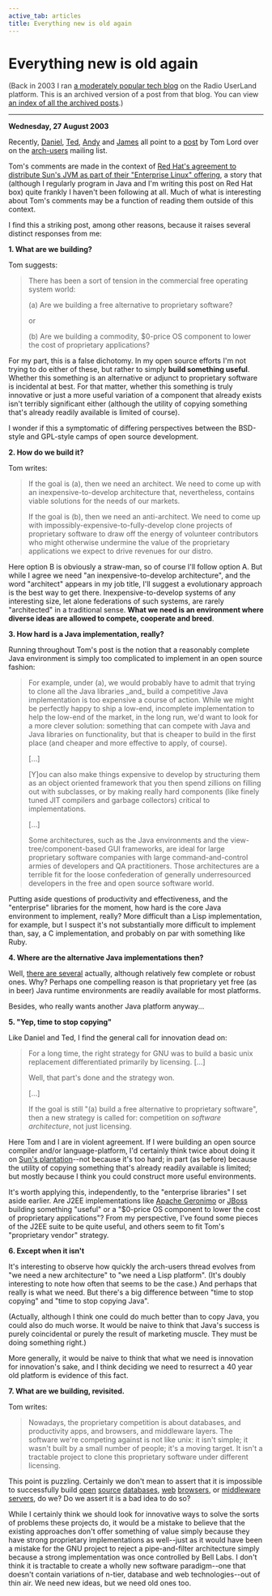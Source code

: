 ```yaml
---
active_tab: articles
title: Everything new is old again
---
```

# Everything new is old again

<div style="color:#333">(Back in 2003 I ran <a href="http://radio.weblogs.com/0122027/">a moderately popular tech blog</a> on the Radio UserLand platform.  This is an archived version of a post from that blog. You can view <a href="/articles/radio-blog/index.html">an index of all the archived posts</a>.)</div><hr>
<b>Wednesday, 27 August 2003</b>
<p>
Recently, <a href="http://ww.telent.net/diary/2003/8/#24.85680" title="Daniel Barlow -- Diary: Sun, 24 Aug 2003 23:48:00 GMT">Daniel</a>, <a href="http://www.sauria.com/blog/2003/08/27#527" title="Yep, time to stop copying">Ted</a>, <a href="http://linuxintegrators.com/hl40/blog/blog/?permalink=0021.html" title="OT: Everyone in open source/free software should read this like 10 times">Andy</a> and <a href="http://www.cincomsmalltalk.com/blog/blogView?showComments=true&amp;entry=3239427426" title="Time to invent">James</a> all point to a <a href="http://lists.fifthvision.net/pipermail/arch-users/2003-May/027591.html" title="[arch-users] [OT] Red Hat falls into ultimate hypocrisy?">post</a> by Tom Lord over on the <a href="http://lists.fifthvision.net/pipermail/arch-users/" title="The arch-users Archives">arch-users</a> mailing list.
</p><p>
Tom's comments are made in the context of <a href="http://www.sun.com/smi/Press/sunflash/2003-05/sunflash.20030519.4.html" title="Sun to Distribute Red Hat Enterprise Linux, Red Hat to Distribute Sun's Java">Red Hat's agreement to distribute Sun's JVM as part of their "Enterprise Linux" offering</a>, a story that (although I regularly program in Java and I'm writing this post on Red Hat box) quite frankly I haven't been following at all.  Much of what is interesting about Tom's comments may be a function of reading them outside of this context.
</p>
<p>
I find this a striking post, among other reasons, because it raises several distinct responses from me:
</p>
<dl><p>

<dt><b>1. What are we building?</b></dt>
<dd>
</dd></p><p>
Tom suggests:
</p>
<blockquote>
<p>There has been a sort of tension in the commercial free operating system world:</p>
<p>(a) Are we building a free alternative to proprietary software?</p>
<p>or</p>
<p>(b) Are we building a commodity, $0-price OS component to lower the cost of proprietary applications?</p>
</blockquote>
<p>For my part, this is a false dichotomy.  In my open source efforts I'm not trying to do either of these, but rather to simply <b>build something useful</b>.  Whether this something is an alternative or adjunct to proprietary software is incidental at best.  For that matter, whether this something is truly innovative or just a more useful variation of a component that already exists isn't terribly significant either (although the utility of copying something that's already readily available is limited of course).
</p><p>
I wonder if this a symptomatic of differing perspectives between the BSD-style and GPL-style camps of open source development.
</p>
<p>

<dt><b>2. How do we build it?</b></dt>
<dd>
</dd></p><p>
Tom writes:
</p>
<blockquote>
<p>
If the goal is (a), then we need an architect.  We need to come up with an inexpensive-to-develop architecture that, nevertheless, contains viable solutions for the needs of our markets.
</p><p>
If the goal is (b), then we need an anti-architect.  We need to come up with impossibly-expensive-to-fully-develop clone projects of proprietary software to draw off the energy of volunteer contributors who might otherwise undermine the value of the proprietary applications we expect to drive revenues for our distro.
</p>
</blockquote>
<p>
Here option B is obviously a straw-man, so of course I'll follow option A.  But while I agree we need "an inexpensive-to-develop architecture", and the word "architect" appears in my job title, I'll suggest a evolutionary approach is the best way to get there.  Inexpensive-to-develop systems of any interesting size, let alone federations of such systems, are rarely "architected" in a traditional sense.  <b>What we need is an environment where diverse ideas are allowed to compete, cooperate and breed</b>.
</p>
<p>

<dt><b>3. How hard is a Java implementation, really?</b></dt>
<dd>
</dd></p><p>
Running throughout Tom's post is the notion that a reasonably complete Java environment is simply too complicated to implement in an open source fashion:
</p>
<blockquote>
<p>
For example, under (a), we would probably have to admit that trying to
clone all the Java libraries _and_ build a competitive Java
implementation is too expensive a course of action.  While we might be
perfectly happy to ship a low-end, incomplete implementation to help
the low-end of the market, in the long run, we'd want to look for a
more clever solution: something that can compete with Java and Java
libraries on functionality, but that is cheaper to build in the first
place (and cheaper and more effective to apply, of course).
</p>
<p>[...]</p>
<p>
[Y]ou can also make things expensive to
develop by structuring them as an object oriented framework that you
then spend zillions on filling out with subclasses, or by making
really hard components (like finely tuned JIT compilers and garbage
collectors) critical to implementations.
</p>
<p>[...]</p>
<p>
Some architectures, such as the Java environments and the
view-tree/component-based GUI frameworks, are ideal for large
proprietary software companies with large command-and-control armies
of developers and QA practitioners.   Those architectures are a
terrible fit for the loose confederation of generally underresourced
developers in the free and open source software world.
</p>
</blockquote>
<p>
Putting aside questions of productivity and effectiveness, and the "enterprise" libraries for the moment, how hard is the core Java environment to implement, really?  More difficult than a Lisp implementation, for example, but I suspect it's not substantially more difficult to implement than, say, a C implementation, and probably on par with something like Ruby.
</p>
<p>

<dt><b>4. Where are the alternative Java implementations then?</b></dt>
<dd>
</dd></p><p>
Well, <a href="http://dmoz.org/Computers/Programming/Languages/Java/Implementations/" title="DMOZ: Computers/Programming/Languages/Java/Implementations">there are several</a> actually, although relatively few complete or robust ones.  Why?  Perhaps one compelling reason is that proprietary yet free (as in beer) Java runtime environments are readily available for most platforms.
</p>
<p>Besides, who really wants another Java platform anyway...</p>
<p>

<dt><b>5. "Yep, time to stop copying"</b></dt>
<dd>
</dd></p><p>
Like Daniel and Ted, I find the general call for innovation dead on:
</p>
<blockquote>
<p>
For a long time, the right strategy for GNU was to build a basic unix replacement differentiated primarily by licensing. [...]</p><p>
Well, that part's done and the strategy won.
</p><p>
[...]
</p><p>
If the goal is still "(a) build a free alternative to proprietary software", then a new strategy is called for: competition on <i>software architecture</i>, not just licensing.
</p>
</blockquote>
<p>
Here Tom and I are in violent agreement.  If I were building an open source compiler and/or language-platform, I'd certainly think twice about doing it on <a href="http://www.tbray.org/ongoing/When/200x/2003/07/12/WebsThePlace" title="The Webs the Place">Sun's plantation</a>--not because it's too hard; in part (as before) because the utility of copying something that's already readily available is limited; but mostly because I think you could construct more useful environments.
</p><p>
It's worth applying this, independently, to the "enterprise libraries" I set aside earlier.  Are J2EE implementations like <a href="http://incubator.apache.org/projects/geronimo.html">Apache Geronimo</a> or <a href="http://jboss.org">JBoss</a> building something "useful" or a "$0-price OS component to lower the cost of proprietary applications"?  From my perspective, I've found some pieces of the J2EE suite to be quite useful, and others seem to fit Tom's "proprietary vendor" strategy.
</p>
<p>

<dt><b>6. Except when it isn't</b></dt>
<dd>
</dd></p><p>
It's interesting to observe how quickly the arch-users thread evolves from "we need a new architecture" to "we need a Lisp platform".  (It's doubly interesting to note how often that seems to be the case.)  And perhaps that really is what we need.  But there's a big difference between "time to stop copying" and "time to stop copying Java".
</p><p>
(Actually, although I think one could do much better than to copy Java, you could also do much worse.  It would be naive to think that Java's success is purely coincidental or purely the result of marketing muscle.  They must be doing something right.)
</p><p>
More generally, it would be naive to think that what we need is innovation for innovation's sake, and I think deciding we need to resurrect a 40 year old platform is evidence of this fact.
</p><p>

<dt><b>7. What are we building, revisited.</b></dt>
<dd>
</dd></p><p>Tom writes:</p>
<blockquote>
Nowadays, the proprietary competition is about databases, and
productivity apps, and browsers, and middleware layers.  The software
we're competing against is not like unix: it isn't simple; it wasn't
built by a small number of people; it's a moving target.  It
isn't a tractable project to clone this proprietary software under
different licensing.
</blockquote>
<p>
This point is puzzling.  Certainly we don't mean to assert that it is impossible to successfully build
<a href="http://www.mysql.com/" title="MySQL, &quot;the world's most popular open source database&quot;">open</a>
<a href="http://www.postgresql.org/" title="PostgreSQL, &quot;the world's most advanced open source database software&quot;">source</a>
<a href="http://axion.tigris.org/index.html" title="Axion, the Java Database">databases</a>,
<a href="http://mozilla.org/" title="Mozilla.org">web</a>
<a href="http://www.konqueror.org/" title="Konqueror - Web Browser, File Manager - and more!">browsers</a>,
or <a href="http://zope.org/" title="Zope: an open source application server">middleware</a>
<a href="http://www.mico.org/" title="MICO: a freely available and fully compliant implementation of the CORBA standard">servers</a>,
do we?
Do we assert it is a bad idea to do so?
</p><p>
While I certainly think we should look for innovative ways to solve the sorts of problems these projects do,
it would be a mistake to believe that the existing approaches don't offer something of value simply because they have strong proprietary implementations as well--just as it would have been a mistake for the GNU project to reject a pipe-and-filter architecture simply because a strong implementation was once controlled by Bell Labs.  I don't think it is tractable to create a wholly new software paradigm--one that doesn't contain variations of n-tier, database and web technologies--out of thin air.  We need new ideas, but we need old ones too.
</p>
